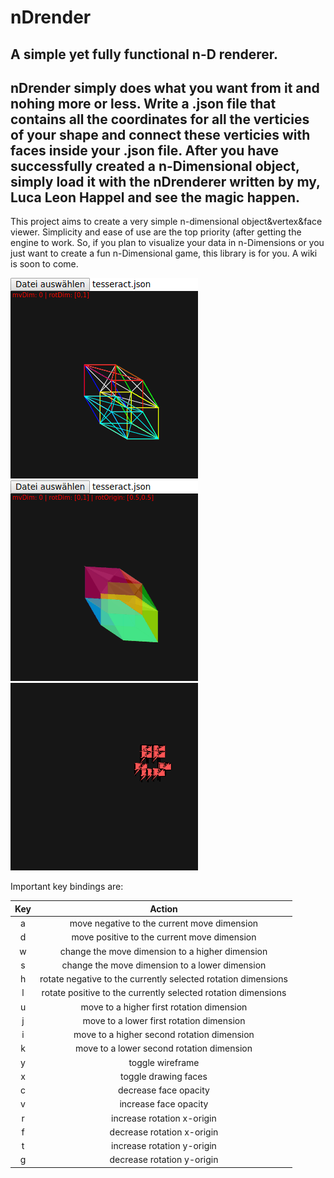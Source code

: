 # nDrender #

A simple yet fully functional n-D renderer.
---
nDrender simply does what you want from it and nohing more or less.
Write a .json file that contains all the coordinates for all the verticies of
your shape and connect these verticies with faces inside your .json file.
After you have successfully created a n-Dimensional object, simply load it
with the nDrenderer written by my, Luca Leon Happel and see the magic happen.
---
This project aims to create a very simple n-dimensional object&vertex&face viewer.
Simplicity and ease of use are the top priority (after getting the engine to work.
So, if you plan to visualize your data in n-Dimensions or you just want to create
a fun n-Dimensional game, this library is for you. A wiki is soon to come.

![Demo image](demo.gif)
![Demo image](demo2.gif)
![Demo image](demo_voxel.gif)

Important key bindings are:

**Key**|**Action**
:-----:|:-----:
a|move negative to the current move dimension
d|move positive to the current move dimension
w|change the move dimension to a higher dimension
s|change the move dimension to a lower dimension
h|rotate negative to the currently selected rotation dimensions
l|rotate positive to the currently selected rotation dimensions
u|move to a higher first rotation dimension
j|move to a lower first rotation dimension
i|move to a higher second rotation dimension
k|move to a lower second rotation dimension
y|toggle wireframe
x|toggle drawing faces
c|decrease face opacity
v|increase face opacity
r|increase rotation x-origin
f|decrease rotation x-origin
t|increase rotation y-origin
g|decrease rotation y-origin

